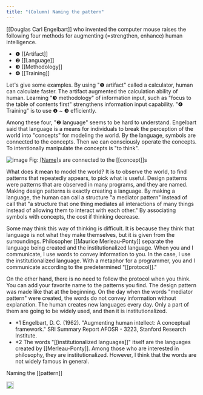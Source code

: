 ```yaml
---
title: "(Column) Naming the pattern"
---
```


[[Douglas Carl Engelbart]] who invented the computer mouse raises the following four methods for augmenting (=strengthen, enhance) human intelligence.

- ❶ [[Artifact]]
- ❷ [[Language]]
- ❸ [[Methodology]]
- ❹ [[Training]]

Let's give some examples. By using "❶ artifact" called a calculator, human can calculate faster. The artifact augmented the calculation ability of human. Learning "❸ methodology" of information input, such as "focus to the table of contents first" strengthens information input capability. "❹ Training" is to use ❶ ~ ❸ efficiently.

Among these four, "❷ language" seems to be hard to understand. Engelbart said that language is a means for individuals to break the perception of the world into "concepts" for modeling the world. By the language, symbols are connected to the concepts. Then we can consciously operate the concepts. To intentionally manipulate the concepts is "to think".

![image](https://gyazo.com/a57b18b83e738c55f43f2795156c6380/thumb/1000)
Fig: [[Name]]([[symbol]])s are connected to the [[concept]]s

What does it mean to model the world? It is to observe the world, to find patterns that repeatedly appears, to pick what is useful. Design patterns were patterns that are observed in many programs, and they are named. Making design patterns is exactly creating a language. By making a language, the human can call a structure "a mediator pattern" instead of call that "a structure that one thing mediates all interactions of many things instead of allowing them to interact with each other." By associating symbols with concepts, the cost if thinking decrease.

Some may think this way of thinking is difficult. It is because they think that language is not what they make themselves, but it is given from the surroundings.
Philosopher [[Maurice Merleau-Ponty]] separate the language being created and the institutionalized language. When you and I communicate, I use words to convey information to you. In the case, I use the institutionalized language. With a metaphor for a programmer, you and I communicate according to the predetermined "[[protocol]]."

On the other hand, there is no need to follow the protocol when you think. You can add your favorite name to the patterns you find. The design pattern was made like that at the beginning. On the day when the words "mediator pattern" were created, the words do not convey information without explanation. The human creates new languages every day. Only a part of them are going to be widely used, and then it is institutionalized.

- *1 Engelbart, D. C. (1962). "Augmenting human intellect: A conceptual framework." SRI Summary Report AFOSR - 3223, Stanford Research Institute.
- *2 The words "[[institutionalized languages]]" itself are the languages ​​created by [[Merleau-Ponty]]. Among those who are interested in philosophy, they are institutionalized. However, I think that the words are not widely famous in general.

Naming the [[pattern]]


<img src='https://scrapbox.io/api/pages/nishio-en/en/icon' alt='en.icon' height="19.5"/>